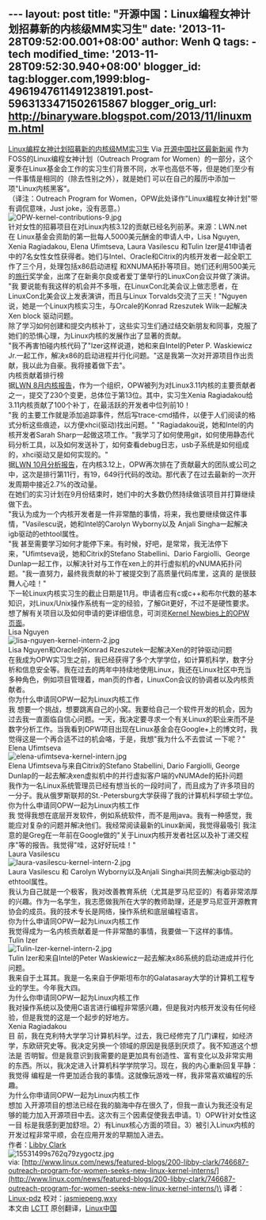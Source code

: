--- layout: post title:
"开源中国：Linux编程女神计划招募新的内核级MM实习生" date:
'2013-11-28T09:52:00.001+08:00' author: Wenh Q tags: - tech
modified\_time: '2013-11-28T09:52:30.940+08:00' blogger\_id:
tag:blogger.com,1999:blog-4961947611491238191.post-5963133471502615867
blogger\_orig\_url: http://binaryware.blogspot.com/2013/11/linuxmm.html
---
[Linux编程女神计划招募新的内核级MM实习生](http://www.oschina.net/news/46299/outreach-program-for-women-seeks-new-linux-kernel-interns)
Via [开源中国社区最新新闻](http://www.oschina.net/?from=rss)
作为FOSS的Linux编程女神计划（Outreach Program for
Women）的一部分，这个夏季在Linux基金会工作的实习生们背景不同，水平也高低不等，但是她们至少有一件事情是相同的（除去性别之外），就是她们
可以在自己的履历中添加一项"Linux内核黑客"。\
（译注：Outreach Program for
Women，OPW此处译作"Linux编程女神计划"带有调侃意味，Just
joke，没有恶意。）\
![OPW-kernel-contributions-9.jpg](http://static.oschina.net/uploads/img/201311/26132159_KytB.jpg)\
针对女性的招募项目在对Linux内核3.12的贡献已经名列前茅。来源：LWN.net\
在 Linux基金会资助的第一批每人5000美元酬金的申请人中，Lisa Nguyen, Xenia
Ragiadakou, Elena Ufimtseva, Laura Vasilescu 和Tulin
Izer是41申请者中的7名女性女性获得者。她们与Intel、Oracle和Citrix的内核开发者一起全职工作了三个月，处理包括x86启动进程
和XNUMA拓扑等项目。她们还利用500美元的[旅行]()奖学金，出席了在新奥尔良或者爱丁堡举行的LinuxCon会议并做了演讲。\
"我
要说能有我这样的机会并不多哦，在LinuxCon北美会议上做志愿者，在LinuxCon北美会议上发表演讲，而且与Linux
Torvalds交流了三天！"Nguyen说，她是一个Linux内核实习生，与Orcale的Konrad
Rzeszutek Wilk一起解决Xen block 驱动问题。\
除了学习如何创建和提交内核补丁，这些实习生们通过结交新朋友和同事，克服了她们的恐惧心理，为Linux内核的发展作出了显著的贡献。\
"我不再害怕碰内核代码了"Izer这样说道，她和来自Intel的Peter P. Waskiewicz
Jr.一起工作，解决x86的启动进程并行化问题。"这是我第一次对开源项目作出贡献，我以此为自豪。我将接着做下去"。\
内核贡献着排行榜\
据[LWN
8月内核报告](http://lwn.net/Articles/563977/)，作为一个组织，OPW被列为对Linux3.11内核的主要贡献者之一，提交了230个变更，总体位于第13位。其中，实习生Xenia
Ragiadakou给3.11内核贡献了100个补丁，在最活跃的开发者中位列前10！\
"我
的主要工作就是添加追踪事件，然后写trace-cmd插件，以便于人们阅读的格式分析这些痕迹，以方便xhci(驱动)找出问题。"
"Ragiadakou说，她和Intel的内核开发者Sarah
Sharp一起做这项工作。"我学习了如何使用git，如何使用静态代码分析工具，以及如何发送补丁，如何查看debug日志，usb子系统是如何组成
的，xhci驱动又是如何实现的。"\
据[LWN
10月分析报告](http://lwn.net/Articles/570483/)，在内核3.12上，OPW再次排在了贡献最大的团队或公司之中，这次是排行第11行，有19，649行代码的改动。那代表了在过去最新的一次开发周期中接近2.7%的改动量。\
在她们的实习计划在9月份结束时，她们中的大多数仍然持续做该项目并打算继续做下去。\
"我认为成为一个内核开发者是一件非常酷的事情，将来，我也要继续做这件事情，"Vasilescu说，她和Intel的Carolyn
Wyborny以及 Anjali Singha一起解决igb驱动的ethtool属性。\
"我
甚至需要学习如何才能停下来。有时候，好吧，是常常，我无法停下来，"Ufimtseva说，她和Citrix的Stefano
Stabellini、Dario Fargiolli、George
Dunlap一起工作，以解决针对与工作在xen上的并行虚拟机的vNUMA拓扑问题。"我一直努力，最终我贡献的补丁被提交到了高质量代码库里，这真的
是很鼓舞人心哇！"\
下一轮Linux内核实习生的截止日期是11月。申请者应有c或c++和布尔代数的基本知识，对Linux/Unix操作系统有一定的经验，了解Git更好，不过不是硬性要求。想了解有关项目以及如何申请的更详细信息，可浏览[Kernel
Newbies上的OPW 页面](http://kernelnewbies.org/OPWIntro)。\
Lisa Nguyen\
![lisa-nguyen-kernel-intern-2.jpg](http://static.oschina.net/uploads/img/201311/26132159_79gr.jpg)\
Lisa Nguyen和Oracle的Konrad Rzeszutek一起解决Xen的时钟驱动问题\
在我成为OPW实习生之前，我已经获得了多个大学学位，如计算机科学，数字分析和信息安全等。我在过去的两年中持续地使用Linux，我还在Linux社区中充当多种角色，例如项目管理着，man页的作者，LinuxCon会议的协调者以及内核贡献者。\
你为什么申请同OPW一起为Linux内核工作\
我
想要一个挑战，想要跳离自己的小窝。我要给自己一个软件开发的机会，因为过去我一直面临自信心问题。一天，我决定要寻求一个有关Linux的职业来而不是
数字分析工作。当我看到OPW项目出现在Linux基金会在Google+上的博文时，我觉得这是一个再合适不过的机会咯，于是，我想"我为什么不去尝试
一下呢？"\
Elena Ufimtseva\
![elena-ufimtseva-kernel-intern.jpg](http://static.oschina.net/uploads/img/201311/26132159_Vs2T.jpg)\
Elena Ufimtseva与来自Citrix的Stefano Stabellini, Dario Fargiolli, George
Dunlap的一起去解决xen虚拟机中的并行虚拟客户端的vNUMAde的拓扑问题\
我作为一名Linux系统管理员已经有想当长的一段时间了，而且成为了许多项目的一分子。我从俄罗斯联邦的St.-Petersburg大学获得了我的计算机科学硕士学位。\
你为什么申请同OPW一起为Linux内核工作\
我
觉得我想在底层开发软件，例如系统软件，而不是用java。我有一种感觉，我能应对复杂的问题并解决他们。我经常阅读最新的Linux新闻，我觉得最吸引
我注意的是Greg在一年前在Google做的"关于Linux内核开发者社区以及补丁递交程序"等的报告。我觉得"哇，这好好玩哇！"\
Laura Vasilescu\
![laura-vasilescu-kernel-intern-2.jpg](http://static.oschina.net/uploads/img/201311/26132159_kkDG.jpg)\
Laura Vasilescu 和 Carolyn Wyborny以及Anjali
Singhai共同去解决igb驱动的ethtool属性。\
我认为自己就是一个极客，我对改善教育系统（尤其是罗马尼亚的）有着非常浓厚的兴趣。作为一名学生，我志愿做我所在大学的教师助理，还是罗马尼亚开源教育协会的成员。我的技术专长是网络，操作系统和底层编程语言。\
你为什么申请同OPW一起为Linux内核工作\
我觉得成为一名内核贡献着是一件非常酷的事情，我要做一下这样的事情。\
Tulin Izer\
![Tulin-Izer-kernel-intern-2.jpg](http://static.oschina.net/uploads/img/201311/26132159_2O0p.jpg)\
Tulin Izer和来自Intel的Peter
Waskiewicz一起去解决x86系统的启动进成并行化问题。\
我来自于土耳其。我是一名来自于伊斯坦布尔的Galatasaray大学的计算机工程专业的学生。今年我大四。\
为什么你申请同OPW一起为Linux内核工作\
我对操作系统以及使用C语言进行编程非常感兴趣，但是我对内核开发没有任何经验，但是我觉的这是一个起步的好地方。\
Xenia Ragiadakou\
目
前，我在克利特大学学习计算机科学。过去，我已经修完了几门课程，如经济学，东欧研究史等。我决定另换一个领域的原因是我感到厌烦了。我不知道这个想法是
否明智。但是我意识到我需要的是更加具有创造性、富有变化以及非常实用的东西。所以，我决定进入计算机科学学院学习。现在，我的内心重新回复平静：我觉得
编程是一件更加适合我的事情。这就像玩游戏一样，我非常喜欢编程的乐趣。\
为什么你申请同OPW一起为Linux内核工作\
想加
入开源项目的想法已经在我的脑海中存在很久了，但我一直认为我还没有足够的能力加入开源项目中去。这次有三个因素促使我去申请。1）OPW针对女性这一目
标是我感到更加舒坦。2）有Linux核心方面的项目。3）被引入Linux内核的开发过程非常平顺，会在应用开发的早期加入进去。\
作者：[Libby
Clark](http://www.linux.com/community/forums/person/41373/catid/200-libby-clark)\
![15531499s762q79zygoctz.jpg](http://static.oschina.net/uploads/img/201311/26132159_8Oai.jpg)\
via:
[http://www.linux.com/news/featured-blogs/200-libby-clark/746687-outreach-program-for-women-seeks-new-linux-kernel-interns/](http://www.linux.com/news/featured-blogs/200-libby-clark/746687-outreach-program-for-women-seeks-new-linux-kernel-interns/)\
译者：[Linux-pdz](https://github.com/Linux-pdz)
校对：[jasmiepeng](https://github.com/jasminepeng),[wxy](https://github.com/wxy)\
本文由 [LCTT](https://github.com/LCTT/TranslateProject)
原创翻译，[Linux中国](http://linux.cn/)
